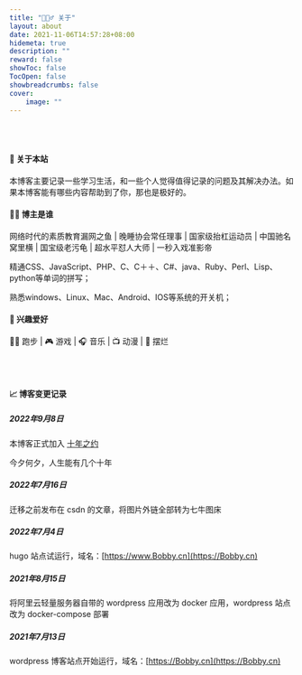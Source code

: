 ```yaml
---
title: "🙋🏻‍♂️ 关于"
layout: about
date: 2021-11-06T14:57:28+08:00
hidemeta: true
description: ""
reward: false
showToc: false 
TocOpen: false 
showbreadcrumbs: false
cover:
    image: ""
---
```


<br><br/>


<!-- <div style="font-size: 22px;">
🏡 关于本站

<p style="font-size: 16px;">
本博客主要记录一些学习生活，和一些个人觉得值得记录的问题及其解决办法。如果本博客能有哪些内容帮助到了你，那也是极好的。
</p>

👦🏻 博主是谁

<p style="font-size: 16px;">
网络时代的素质教育漏网之鱼 | 晚睡协会常任理事 | 国家级抬杠运动员 | 中国驰名窝里横 | 国宝级老污龟 | 超水平怼人大师 | 一秒入戏准影帝
</p> 
<p style="font-size: 16px;">
精通CSS、JavaScript、PHP、C、C＋＋、C#、java、Ruby、Perl、Lisp、python等单词的拼写；
</p> 
<p style="font-size: 16px;">
熟悉windows、Linux、Mac、Android、IOS等系统的开关机；
</p> 

🏹 兴趣爱好

<p style="font-size: 16px;">
🏃‍♂️跑步 | 🎮️ 游戏 | 🎧 音乐 | 📺 动漫 | 🛌 摆烂 
</p> 

</div>  -->

#### 🏡 关于本站

本博客主要记录一些学习生活，和一些个人觉得值得记录的问题及其解决办法。如果本博客能有哪些内容帮助到了你，那也是极好的。

#### 👦🏻 博主是谁

网络时代的素质教育漏网之鱼 | 晚睡协会常任理事 | 国家级抬杠运动员 | 中国驰名窝里横 | 国宝级老污龟 | 超水平怼人大师 | 一秒入戏准影帝

精通CSS、JavaScript、PHP、C、C＋＋、C#、java、Ruby、Perl、Lisp、python等单词的拼写；

熟悉windows、Linux、Mac、Android、IOS等系统的开关机；

#### 🏹 兴趣爱好

🏃‍♂️ 跑步 | 🎮️ 游戏 | 🎧 音乐 | 📺 动漫 | 🛌 摆烂 


<br><br/>

#### 📈 博客变更记录

##### 2022年9月8日

本博客正式加入 [十年之约](https://www.foreverblog.cn/)

今夕何夕，人生能有几个十年

##### 2022年7月16日
迁移之前发布在 csdn 的文章，将图片外链全部转为七牛图床

##### 2022年7月4日
hugo 站点试运行，域名：[https://www.Bobby.cn](https://Bobby.cn)

##### 2021年8月15日
将阿里云轻量服务器自带的 wordpress 应用改为 docker 应用，wordpress 站点改为 docker-compose 部署

##### 2021年7月13日
wordpress 博客站点开始运行，域名：[https://Bobby.cn](https://Bobby.cn)
